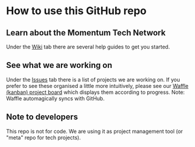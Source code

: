 # How to use this GitHub repo


## Learn about the Momentum Tech Network
Under the [Wiki](https://github.com/PeoplesMomentum/projects/wiki/Home) tab there are several help guides to get you started. 

## See what we are working on
Under the [Issues](https://github.com/PeoplesMomentum/projects/issues) tab there is a list of projects we are working on. If you prefer to see these organised a little more intuitively, please see our [Waffle (kanban) project board](https://waffle.io/PeoplesMomentum/projects) which displays them according to progress. Note: Waffle automagically syncs with GitHub.  

## Note to developers
This repo is not for code. We are using it as project management tool (or "meta" repo for tech projects). 

